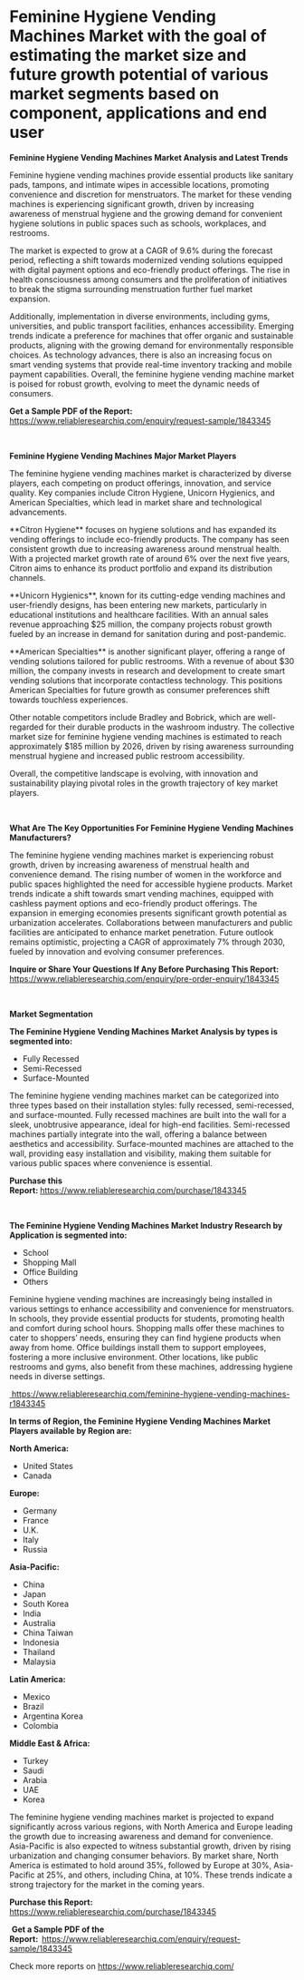 <p><h1>Feminine Hygiene Vending Machines Market with the goal of estimating the market size and future growth potential of various market segments based on component, applications and end user</h1></p><p><strong>Feminine Hygiene Vending Machines Market Analysis and Latest Trends</strong></p>
<p><p>Feminine hygiene vending machines provide essential products like sanitary pads, tampons, and intimate wipes in accessible locations, promoting convenience and discretion for menstruators. The market for these vending machines is experiencing significant growth, driven by increasing awareness of menstrual hygiene and the growing demand for convenient hygiene solutions in public spaces such as schools, workplaces, and restrooms.</p><p>The market is expected to grow at a CAGR of 9.6% during the forecast period, reflecting a shift towards modernized vending solutions equipped with digital payment options and eco-friendly product offerings. The rise in health consciousness among consumers and the proliferation of initiatives to break the stigma surrounding menstruation further fuel market expansion. </p><p>Additionally, implementation in diverse environments, including gyms, universities, and public transport facilities, enhances accessibility. Emerging trends indicate a preference for machines that offer organic and sustainable products, aligning with the growing demand for environmentally responsible choices. As technology advances, there is also an increasing focus on smart vending systems that provide real-time inventory tracking and mobile payment capabilities. Overall, the feminine hygiene vending machine market is poised for robust growth, evolving to meet the dynamic needs of consumers.</p></p>
<p><strong>Get a Sample PDF of the Report:&nbsp;</strong> <a href="https://www.reliableresearchiq.com/enquiry/request-sample/1843345?utm_campaign=2458&utm_medium=2&utm_source=Github&utm_content=ia&utm_term=11042025&utm_id=feminine-hygiene-vending-machines">https://www.reliableresearchiq.com/enquiry/request-sample/1843345</a></p>
<p>&nbsp;</p>
<p><strong>Feminine Hygiene Vending Machines Major Market Players</strong></p>
<p><p>The feminine hygiene vending machines market is characterized by diverse players, each competing on product offerings, innovation, and service quality. Key companies include Citron Hygiene, Unicorn Hygienics, and American Specialties, which lead in market share and technological advancements.</p><p>**Citron Hygiene** focuses on hygiene solutions and has expanded its vending offerings to include eco-friendly products. The company has seen consistent growth due to increasing awareness around menstrual health. With a projected market growth rate of around 6% over the next five years, Citron aims to enhance its product portfolio and expand its distribution channels.</p><p>**Unicorn Hygienics**, known for its cutting-edge vending machines and user-friendly designs, has been entering new markets, particularly in educational institutions and healthcare facilities. With an annual sales revenue approaching $25 million, the company projects robust growth fueled by an increase in demand for sanitation during and post-pandemic.</p><p>**American Specialties** is another significant player, offering a range of vending solutions tailored for public restrooms. With a revenue of about $30 million, the company invests in research and development to create smart vending solutions that incorporate contactless technology. This positions American Specialties for future growth as consumer preferences shift towards touchless experiences.</p><p>Other notable competitors include Bradley and Bobrick, which are well-regarded for their durable products in the washroom industry. The collective market size for feminine hygiene vending machines is estimated to reach approximately $185 million by 2026, driven by rising awareness surrounding menstrual hygiene and increased public restroom accessibility.</p><p>Overall, the competitive landscape is evolving, with innovation and sustainability playing pivotal roles in the growth trajectory of key market players.</p></p>
<p>&nbsp;</p>
<p><strong>What Are The Key Opportunities For Feminine Hygiene Vending Machines Manufacturers?</strong></p>
<p><p>The feminine hygiene vending machines market is experiencing robust growth, driven by increasing awareness of menstrual health and convenience demand. The rising number of women in the workforce and public spaces highlighted the need for accessible hygiene products. Market trends indicate a shift towards smart vending machines, equipped with cashless payment options and eco-friendly product offerings. The expansion in emerging economies presents significant growth potential as urbanization accelerates. Collaborations between manufacturers and public facilities are anticipated to enhance market penetration. Future outlook remains optimistic, projecting a CAGR of approximately 7% through 2030, fueled by innovation and evolving consumer preferences.</p></p>
<p><strong>Inquire or Share Your Questions If Any Before Purchasing This Report:</strong> <a href="https://www.reliableresearchiq.com/enquiry/pre-order-enquiry/1843345?utm_campaign=2458&utm_medium=2&utm_source=Github&utm_content=ia&utm_term=11042025&utm_id=feminine-hygiene-vending-machines">https://www.reliableresearchiq.com/enquiry/pre-order-enquiry/1843345</a></p>
<p>&nbsp;</p>
<p><strong>Market Segmentation</strong></p>
<p><strong>The Feminine Hygiene Vending Machines Market Analysis by types is segmented into:</strong></p>
<p><ul><li>Fully Recessed</li><li>Semi-Recessed</li><li>Surface-Mounted</li></ul></p>
<p><p>The feminine hygiene vending machines market can be categorized into three types based on their installation styles: fully recessed, semi-recessed, and surface-mounted. Fully recessed machines are built into the wall for a sleek, unobtrusive appearance, ideal for high-end facilities. Semi-recessed machines partially integrate into the wall, offering a balance between aesthetics and accessibility. Surface-mounted machines are attached to the wall, providing easy installation and visibility, making them suitable for various public spaces where convenience is essential.</p></p>
<p><strong>Purchase this Report:&nbsp;</strong><a href="https://www.reliableresearchiq.com/purchase/1843345?utm_campaign=2458&utm_medium=2&utm_source=Github&utm_content=ia&utm_term=11042025&utm_id=feminine-hygiene-vending-machines">https://www.reliableresearchiq.com/purchase/1843345</a></p>
<p>&nbsp;</p>
<p><strong>The Feminine Hygiene Vending Machines Market Industry Research by Application is segmented into:</strong></p>
<p><ul><li>School</li><li>Shopping Mall</li><li>Office Building</li><li>Others</li></ul></p>
<p><p>Feminine hygiene vending machines are increasingly being installed in various settings to enhance accessibility and convenience for menstruators. In schools, they provide essential products for students, promoting health and comfort during school hours. Shopping malls offer these machines to cater to shoppers’ needs, ensuring they can find hygiene products when away from home. Office buildings install them to support employees, fostering a more inclusive environment. Other locations, like public restrooms and gyms, also benefit from these machines, addressing hygiene needs in diverse settings.</p></p>
<p><a href="https://www.reliableresearchiq.com/feminine-hygiene-vending-machines-r1843345?utm_campaign=2458&utm_medium=2&utm_source=Github&utm_content=ia&utm_term=11042025&utm_id=feminine-hygiene-vending-machines">&nbsp;https://www.reliableresearchiq.com/feminine-hygiene-vending-machines-r1843345</a></p>
<p><strong>In terms of Region, the Feminine Hygiene Vending Machines Market Players available by Region are:</strong></p>
<p>
    <p> <strong> North America: </strong>
        <ul>
            <li>United States</li>
            <li>Canada</li>
        </ul>
        </p> 
    <p> <strong> Europe: </strong>
        <ul>
            <li>Germany</li>
            <li>France</li>
            <li>U.K.</li>
            <li>Italy</li>
            <li>Russia</li>
        </ul>
        </p> 
    <p> <strong> Asia-Pacific: </strong>
        <ul>
            <li>China</li>
            <li>Japan</li>
            <li>South Korea</li>
            <li>India</li>
            <li>Australia</li>
            <li>China Taiwan</li>
            <li>Indonesia</li>
            <li>Thailand</li>
            <li>Malaysia</li>
        </ul>
        </p> 
    <p> <strong> Latin America: </strong>
        <ul>
            <li>Mexico</li>
            <li>Brazil</li>
            <li>Argentina Korea</li>
            <li>Colombia</li>
        </ul>
        </p> 
    <p> <strong> Middle East & Africa: </strong>
        <ul>
            <li>Turkey</li>
            <li>Saudi</li>
            <li>Arabia</li>
            <li>UAE</li>
            <li>Korea</li>
        </ul>
    </p>
    </p>
<p><p>The feminine hygiene vending machines market is projected to expand significantly across various regions, with North America and Europe leading the growth due to increasing awareness and demand for convenience. Asia-Pacific is also expected to witness substantial growth, driven by rising urbanization and changing consumer behaviors. By market share, North America is estimated to hold around 35%, followed by Europe at 30%, Asia-Pacific at 25%, and others, including China, at 10%. These trends indicate a strong trajectory for the market in the coming years.</p></p>
<p><strong>Purchase this Report: </strong><a href="https://www.reliableresearchiq.com/purchase/1843345?utm_campaign=2458&utm_medium=2&utm_source=Github&utm_content=ia&utm_term=11042025&utm_id=feminine-hygiene-vending-machines">https://www.reliableresearchiq.com/purchase/1843345</a></p>
<p>&nbsp;<strong>Get a Sample PDF of the Report:&nbsp;&nbsp;</strong><a href="https://www.reliableresearchiq.com/enquiry/request-sample/1843345?utm_campaign=2458&utm_medium=2&utm_source=Github&utm_content=ia&utm_term=11042025&utm_id=feminine-hygiene-vending-machines">https://www.reliableresearchiq.com/enquiry/request-sample/1843345</a></p>
<p><strong></strong></p>
<p>Check more reports on <a href="https://www.reliableresearchiq.com/?utm_campaign=2458&utm_medium=2&utm_source=Github&utm_content=ia&utm_term=11042025&utm_id=feminine-hygiene-vending-machines">https://www.reliableresearchiq.com/</a></p>